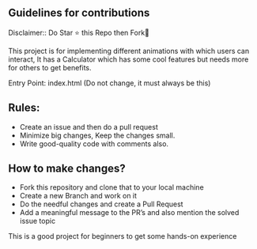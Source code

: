 ## Guidelines for contributions


Disclaimer:: Do Star ⭐ this Repo then Fork🍴

This project is for implementing different animations with which users can interact, 
It has a Calculator which has some cool features but needs more for others to get benefits.


Entry Point: index.html (Do not change, it must always be this)

## Rules:
- Create an issue and then do a pull request
- Minimize big changes, Keep the changes small.
- Write good-quality code with comments also.

## How to make changes?

- Fork this repository and clone that to your local machine
- Create a new Branch and work on it
- Do the needful changes and create a Pull Request
- Add a meaningful message to the PR’s and also mention the solved issue topic


This is a good project for beginners to get some hands-on experience
